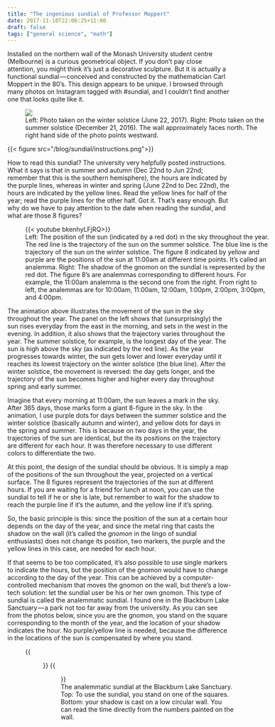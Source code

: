 ```yaml
---
title: "The ingenious sundial of Professor Moppert"
date: 2017-11-10T22:06:25+11:00
draft: false
tags: ["general science", "math"]
---
```

Installed on the northern wall of the Monash University student centre (Melbourne) is a curious geometrical object. If you don’t pay close attention, you might think it’s just a decorative sculpture. But it is actually a functional sundial — conceived and constructed by the mathematician Carl Moppert in the 80’s. This design appears to be unique. I browsed through many photos on Instagram tagged with #sundial, and I couldn’t find another one that looks quite like it.

<!--more-->

<figure style="display: table; width: 550px; align: middle">
  <img src="/blog/sundial/photos.jpg">
  <figcaption style="display: table-row;">
Left: Photo taken on the winter solstice (June 22, 2017). Right: Photo taken on the summer solstice (December 21, 2016). The wall approximately faces north. The right hand side of the photo points westward.  </figcaption>
</figure>

{{< figure src="/blog/sundial/instructions.png">}}

How to read this sundial? The university very helpfully posted instructions. What it says is that in summer and autumn (Dec 22nd to Jun 22nd; remember that this is the southern hemisphere), the hours are indicated by the purple lines, whereas in winter and spring (June 22nd to Dec 22nd), the hours are indicated by the yellow lines. Read the yellow lines for half of the year; read the purple lines for the other half. Got it. That’s easy enough. But why do we have to pay attention to the date when reading the sundial, and what are those 8 figures?

<figure style="display: table; width: 550px; align: middle">
  {{< youtube bkenhyLFjRQ>}}
  <figcaption style="display: table-row;">
Left: The position of the sun (indicated by a red dot) in the sky throughout the year. The red line is the trajectory of the sun on the summer solstice. The blue line is the trajectory of the sun on the winter solstice. The figure 8 indicated by yellow and purple are the positions of the sun at 11:00am at different time points. It’s called an analemma. Right: The shadow of the gnomon on the sundial is represented by the red dot. The figure 8’s are analemmas corresponding to different hours. For example, the 11:00am analemma is the second one from the right. From right to left, the analemmas are for 10:00am, 11:00am, 12:00am, 1:00pm, 2:00pm, 3:00pm, and 4:00pm.  </figcaption>
</figure>

The animation above illustrates the movement of the sun in the sky throughout the year. The panel on the left shows that (unsurprisingly) the sun rises everyday from the east in the morning, and sets in the west in the evening. In addition, it also shows that the trajectory varies throughout the year. The summer solstice, for example, is the longest day of the year. The sun is high above the sky (as indicated by the red line). As the year progresses towards winter, the sun gets lower and lower everyday until it reaches its lowest trajectory on the winter solstice (the blue line). After the winter solstice, the movement is reversed: the day gets longer, and the trajectory of the sun becomes higher and higher every day throughout spring and early summer.

Imagine that every morning at 11:00am, the sun leaves a mark in the sky. After 365 days, those marks form a giant 8-figure in the sky. In the animation, I use purple dots for days between the summer solstice and the winter solstice (basically autumn and winter), and yellow dots for days in the spring and summer. This is because on two days in the year, the trajectories of the sun are identical, but the its positions on the trajectory are different for each hour. It was therefore necessary to use different colors to differentiate the two.

At this point, the design of the sundial should be obvious. It is simply a map of the positions of the sun throughout the year, projected on a vertical surface. The 8 figures represent the trajectories of the sun at different hours. If you are waiting for a friend for lunch at noon, you can use the sundial to tell if he or she is late, but remember to wait for the shadow to reach the purple line if it’s the autumn, and the yellow line if it’s spring.

So, the basic principle is this: since the position of the sun at a certain hour depends on the day of the year, and since the metal ring that casts the shadow on the wall (it’s called the _gnomon_ in the lingo of sundial enthusiasts) does not change its position, two markers, the purple and the yellow lines in this case, are needed for each hour.

If that seems to be too complicated, it’s also possible to use single markers to indicate the hours, but the position of the gnomon would have to change according to the day of the year. This can be achieved by a computer-controlled mechanism that moves the gnomon on the wall, but there’s a low-tech solution: let the sundial user be his or her own gnomon. This type of sundial is called the analemmatic sundial. I found one in the Blackburn Lake Sanctuary — a park not too far away from the university. As you can see from the photos below, since you are the gnomon, you stand on the square corresponding to the month of the year, and the location of your shadow indicates the hour. No purple/yellow line is needed, because the difference in the locations of the sun is compensated by where you stand.

<figure style="display: table; width: 550px; align: middle">
{{<figure link="/blog/sundial/blackburnsundial1.jpg">}}
{{<figure link="/blog/sundial/blackburnsundial2.jpg">}}
  <figcaption style="display: table-row;">
The analemmatic sundial at the Blackburn Lake Sanctuary. Top: To use the sundial, you stand on one of the squares. Bottom: your shadow is cast on a low circular wall. You can read the time directly from the numbers painted on the wall.
</figcaption>
</figure>
